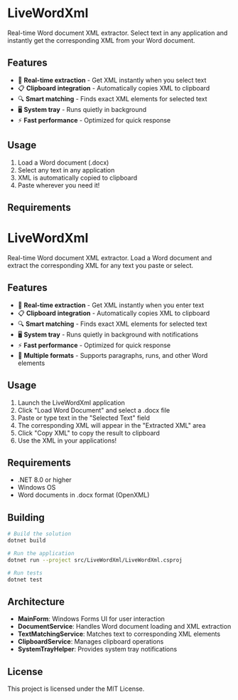 # LiveWordXml

Real-time Word document XML extractor. Select text in any application and instantly get the corresponding XML from your Word document.

## Features

- 🚀 **Real-time extraction** - Get XML instantly when you select text
- 📋 **Clipboard integration** - Automatically copies XML to clipboard
- 🔍 **Smart matching** - Finds exact XML elements for selected text
- 🖥️ **System tray** - Runs quietly in background
- ⚡ **Fast performance** - Optimized for quick response

## Usage

1. Load a Word document (.docx)
2. Select any text in any application
3. XML is automatically copied to clipboard
4. Paste wherever you need it!

## Requirements

# LiveWordXml

Real-time Word document XML extractor. Load a Word document and extract the corresponding XML for any text you paste or select.

## Features

- 🚀 **Real-time extraction** - Get XML instantly when you enter text
- 📋 **Clipboard integration** - Automatically copies XML to clipboard
- 🔍 **Smart matching** - Finds exact XML elements for selected text
- 🖥️ **System tray** - Runs quietly in background with notifications
- ⚡ **Fast performance** - Optimized for quick response
- 📄 **Multiple formats** - Supports paragraphs, runs, and other Word elements

## Usage

1. Launch the LiveWordXml application
2. Click "Load Word Document" and select a .docx file
3. Paste or type text in the "Selected Text" field
4. The corresponding XML will appear in the "Extracted XML" area
5. Click "Copy XML" to copy the result to clipboard
6. Use the XML in your applications!

## Requirements

- .NET 8.0 or higher
- Windows OS
- Word documents in .docx format (OpenXML)

## Building

```bash
# Build the solution
dotnet build

# Run the application
dotnet run --project src/LiveWordXml/LiveWordXml.csproj

# Run tests
dotnet test
```

## Architecture

- **MainForm**: Windows Forms UI for user interaction
- **DocumentService**: Handles Word document loading and XML extraction
- **TextMatchingService**: Matches text to corresponding XML elements
- **ClipboardService**: Manages clipboard operations
- **SystemTrayHelper**: Provides system tray notifications

## License

This project is licensed under the MIT License.
